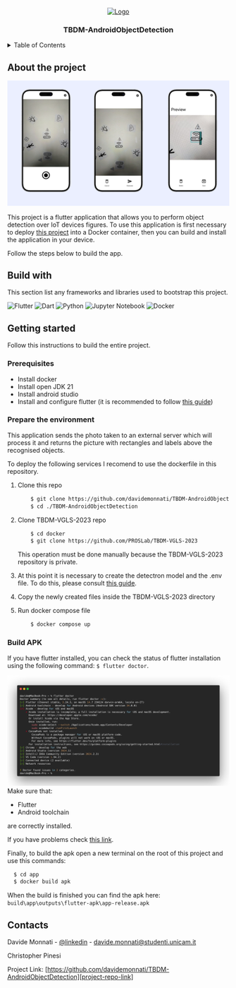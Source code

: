 <br />
<div align="center">
  <a href="https://github.com/othneildrew/Best-README-Template">
    <img src="https://www.omilab.org/nodes/OMiLAB_Nodes/15_University_of_Camerino/images/lab.png" alt="Logo" width="80" height="80">
  </a>

  <h3 align="center">TBDM-AndroidObjectDetection</h3>
</div>


<details>
  <summary>Table of Contents</summary>
  <ol>
    <li>
      <a href="#about-the-project">About The Project</a>
      <ul>
        <li><a href="#build-with">Built With</a></li>
      </ul>
    </li>
    <li>
      <a href="#getting-started">Getting Started</a>
      <ul>
        <li><a href="#prerequisites">Prerequisites</a></li>
        <li><a href="#prepare-the-environment">Prepare the environment</a></li>
        <li><a href="#build-apk">Build APK</a></li>
      </ul>
    </li>
    <li><a href="#contacts">Contacts</a></li>
  </ol>
</details>

## About the project
![Camera screenshot][screenshots]

This project is a flutter application that allows you to perform object detection over IoT devices figures.
To use this application is first necessary to deploy [this project][objdet-be-repo] into a Docker container, then you can build and install the application in your device.

Follow the steps below to build the app.


## Build with <a name="build-with"></a>
This section list any frameworks and libraries used to bootstrap this project.

![Flutter][flutter-badge]
![Dart][dart-badge]
![Python][python-badge]
![Jupyter Notebook][jupyter-badge]
![Docker][docker-badge]

## Getting started
Follow this instructions to build the entire project.

### Prerequisites

* Install docker
* Install open JDK 21
* Install android studio
* Install and configure flutter (it is recommended to follow [this guide][flutter-guide-url])

### Prepare the environment <a name="prepare-the-environment"></a>
This application sends the photo taken to an external server which will process it and returns the picture with rectangles and labels above the recognised objects.

To deploy the following services I recomend to use the dockerfile in this repository.

1. Clone this repo
    ```sh
        $ git clone https://github.com/davidemonnati/TBDM-AndroidObjectDetection
        $ cd ./TBDM-AndroidObjectDetection
    ```

2. Clone TBDM-VGLS-2023 repo
    ```sh
        $ cd docker
        $ git clone https://github.com/PROSLab/TBDM-VGLS-2023
    ```
   This operation must be done manually because the TBDM-VGLS-2023 repository is private.

3. At this point it is necessary to create the detectron model and the .env file. To do this, please consult [this guide][be-readme].

4. Copy the newly created files inside the TBDM-VGLS-2023 directory

5. Run docker compose file
    ```sh
        $ docker compose up
    ```

### Build APK <a name="build-apk"></a>
If you have flutter installed, you can check the status of flutter installation using the following command: ```$ flutter doctor```.

![Flutter doctor][term-image]
Make sure that:
* Flutter
* Android toolchain

are correctly installed.

If you have problems check [this link][flutter-help].

Finally, to build the apk open a new terminal on the root of this project and use this commands:


```sh
  $ cd app
  $ docker build apk
```

When the build is finished you can find the apk here: ``build\app\outputs\flutter-apk\app-release.apk``


## Contacts

Davide Monnati - [@linkedin][davide-linkedin-account] - davide.monnati@studenti.unicam.it

Christopher Pinesi

Project Link: [https://github.com/davidemonnati/TBDM-AndroidObjectDetection][project-repo-link]


<!-- IMAGES & LINKS  -->
[screenshots]: images/image.png
[term-image]: images/term.png
[flutter-guide-url]: https://docs.flutter.dev/get-started/install
[davide-linkedin-account]: https://www.linkedin.com/in/davide-monnati/
[project-repo-link]: https://github.com/davidemonnati/TBDM-AndroidObjectDetection
[flutter-badge]: https://img.shields.io/badge/Flutter-%2302569B.svg?style=for-the-badge&logo=Flutter&logoColor=white
[dart-badge]: https://img.shields.io/badge/dart-%230175C2.svg?style=for-the-badge&logo=dart&logoColor=white
[python-badge]: https://img.shields.io/badge/python-3670A0?style=for-the-badge&logo=python&logoColor=ffdd54
[jupyter-badge]: https://img.shields.io/badge/jupyter-%23FA0F00.svg?style=for-the-badge&logo=jupyter&logoColor=white
[docker-badge]: https://img.shields.io/badge/docker-%230db7ed.svg?style=for-the-badge&logo=docker&logoColor=white
[objdet-be-repo]: https://github.com/PROSLab/TBDM-VGLS-2023/tree/main/ObjectDetection
[flutter-help]: https://docs.flutter.dev/get-started/install/help#android-setup
[be-readme]: https://github.com/PROSLab/TBDM-VGLS-2023/blob/main/ObjectDetection/README.md#configuration
